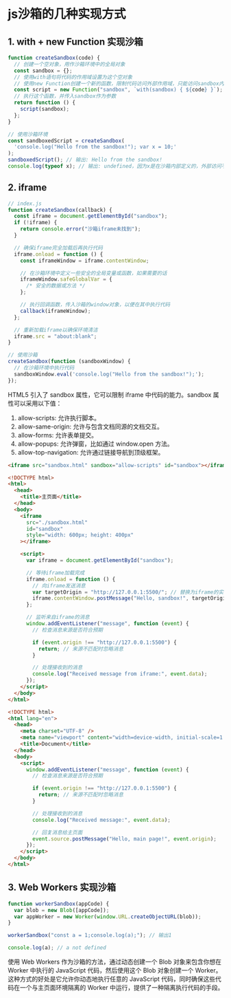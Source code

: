 # js沙箱的几种实现方式

## 1. with + new Function 实现沙箱

```js
function createSandbox(code) {
  // 创建一个空对象，用作沙箱环境中的全局对象
  const sandbox = {};
  // 使用with语句将代码的作用域设置为这个空对象
  // 使用new Function创建一个新的函数，限制代码访问外部作用域，只能访问sandbox内的变量和函数
  const script = new Function("sandbox", `with(sandbox) { ${code} }`);
  // 执行这个函数，并传入sandbox作为参数
  return function () {
    script(sandbox);
  };
}

// 使用沙箱环境
const sandboxedScript = createSandbox(
  'console.log("Hello from the sandbox!"); var x = 10;'
);
sandboxedScript(); // 输出: Hello from the sandbox!
console.log(typeof x); // 输出: undefined，因为x是在沙箱内部定义的，外部访问不到

```

## 2. iframe

```js
// index.js
function createSandbox(callback) {
  const iframe = document.getElementById("sandbox");
  if (!iframe) {
    return console.error("沙箱iframe未找到");
  }

  // 确保iframe完全加载后再执行代码
  iframe.onload = function () {
    const iframeWindow = iframe.contentWindow;

    // 在沙箱环境中定义一些安全的全局变量或函数，如果需要的话
    iframeWindow.safeGlobalVar = {
      /* 安全的数据或方法 */
    };

    // 执行回调函数，传入沙箱的window对象，以便在其中执行代码
    callback(iframeWindow);
  };

  // 重新加载iframe以确保环境清洁
  iframe.src = "about:blank";
}

// 使用沙箱
createSandbox(function (sandboxWindow) {
  // 在沙箱环境中执行代码
  sandboxWindow.eval('console.log("Hello from the sandbox!");');
});

```

HTML5 引入了 sandbox 属性，它可以限制 iframe 中代码的能力。sandbox 属性可以采用以下值：

1. allow-scripts: 允许执行脚本。
2. allow-same-origin: 允许与包含文档同源的文档交互。
3. allow-forms: 允许表单提交。
4. allow-popups: 允许弹窗，比如通过 window.open 方法。
5. allow-top-navigation: 允许通过链接导航到顶级框架。

```html
<iframe src="sandbox.html" sandbox="allow-scripts" id="sandbox"></iframe>
```

```html
<!DOCTYPE html>
<html>
  <head>
    <title>主页面</title>
  </head>
  <body>
    <iframe
      src="./sandbox.html"
      id="sandbox"
      style="width: 600px; height: 400px"
    ></iframe>

    <script>
      var iframe = document.getElementById("sandbox");

      // 等待iframe加载完成
      iframe.onload = function () {
        // 向iframe发送消息
        var targetOrigin = "http://127.0.0.1:5500/"; // 替换为iframe的实际源
        iframe.contentWindow.postMessage("Hello, sandbox!", targetOrigin);
      };

      // 监听来自iframe的消息
      window.addEventListener("message", function (event) {
        // 检查消息来源是否符合预期

        if (event.origin !== "http://127.0.0.1:5500") {
          return; // 来源不匹配时忽略消息
        }

        // 处理接收到的消息
        console.log("Received message from iframe:", event.data);
      });
    </script>
  </body>
</html>
```

```html
<!DOCTYPE html>
<html lang="en">
  <head>
    <meta charset="UTF-8" />
    <meta name="viewport" content="width=device-width, initial-scale=1.0" />
    <title>Document</title>
  </head>
  <body>
    <script>
      window.addEventListener("message", function (event) {
        // 检查消息来源是否符合预期

        if (event.origin !== "http://127.0.0.1:5500") {
          return; // 来源不匹配时忽略消息
        }

        // 处理接收到的消息
        console.log("Received message:", event.data);

        // 回复消息给主页面
        event.source.postMessage("Hello, main page!", event.origin);
      });
    </script>
  </body>
</html>

```

## 3. Web Workers 实现沙箱

```js
function workerSandbox(appCode) {
  var blob = new Blob([appCode]);
  var appWorker = new Worker(window.URL.createObjectURL(blob));
}

workerSandbox("const a = 1;console.log(a);"); // 输出1

console.log(a); // a not defined

```

使用 Web Workers 作为沙箱的方法，通过动态创建一个 Blob 对象来包含你想在 Worker 中执行的 JavaScript 代码，然后使用这个 Blob 对象创建一个 Worker。这种方式的好处是它允许你动态地执行任意的 JavaScript 代码，同时确保这些代码在一个与主页面环境隔离的 Worker 中运行，提供了一种隔离执行代码的手段。

